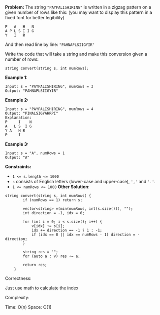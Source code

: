 **Problem:**
The string `"PAYPALISHIRING"` is written in a zigzag pattern on a given number of rows like this: (you may want to display this pattern in a fixed font for better legibility)

```
P   A   H   N
A P L S I I G
Y   I   R
```

And then read line by line: `"PAHNAPLSIIGYIR"`

Write the code that will take a string and make this conversion given a number of rows:

```
string convert(string s, int numRows);
```

 

**Example 1:**

```
Input: s = "PAYPALISHIRING", numRows = 3
Output: "PAHNAPLSIIGYIR"
```

**Example 2:**

```
Input: s = "PAYPALISHIRING", numRows = 4
Output: "PINALSIGYAHRPI"
Explanation:
P     I    N
A   L S  I G
Y A   H R
P     I
```

**Example 3:**

```
Input: s = "A", numRows = 1
Output: "A"
```

 

**Constraints:**

- `1 <= s.length <= 1000`
- `s` consists of English letters (lower-case and upper-case), `','` and `'.'`.
- `1 <= numRows <= 1000`
**Other Solution:**
```
string convert(string s, int numRows) {
        if (numRows == 1) return s;
        
        vector<string> v(min(numRows, int(s.size())), "");
        int direction = -1, idx = 0;
        
        for (int i = 0; i < s.size(); i++) {
            v[idx] += s[i];
            idx += direction == -1 ? 1 : -1;
            if (idx == 0 || idx == numRows - 1) direction = -direction;
        }
        
        string res = "";
        for (auto a : v) res += a;
        
        return res;
    }
```
Correctness:

Just use math to calculate the index

Complexity:

Time: O(n)
Space: O(1)